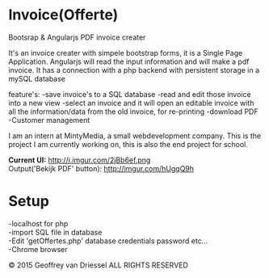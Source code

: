 # Invoice(Offerte)
Bootsrap & Angularjs PDF invoice creater

It's an invoice creater with simpele bootstrap forms, it is a Single Page Application.
Angularjs will read the input information and will make a pdf invoice.
It has a connection with a php backend with persistent storage in a mySQL database 

feature's:
-save invoice's to a SQL database
-read and edit those invoice into a new view
-select an invoice and it will open an editable invoice with all the information/data from the old invoice, for re-printing
-download PDF
-Customer management


I am an intern at MintyMedia, a small webdevelopment company.
This is the project I am currently working on, this is also the end project for school.

<b>Current UI:</b> http://i.imgur.com/2jBb6ef.png <br>
Output('Bekijk PDF' button): http://imgur.com/hUgqQ9h

# Setup
-localhost for php <br>
-import SQL file in database <br>
-Edit 'getOffertes.php' database credentials password etc... <br>
-Chrome browser


© 2015 Geoffrey van Driessel ALL RIGHTS RESERVED
